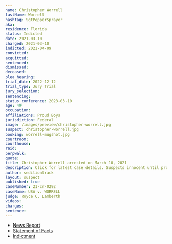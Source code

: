 ```yaml
---
name: Christopher Worrell
lastName: Worrell
hashtag: SgtPepperSprayer
aka:
residence: Florida
status: Indicted
date: 2021-03-10
charged: 2021-03-10
indicted: 2021-04-09
convicted:
acquitted:
sentenced:
dismissed:
deceased:
plea_hearing:
trial_date: 2022-12-12
trial_type: Jury Trial
jury_selection:
sentencing:
status_conference: 2023-03-10
age: 49
occupation:
affiliations: Proud Boys
jurisdiction: Federal
image: /images/preview/christopher-worrell.jpg
suspect: christopher-worrell.jpg
booking: worrell-mugshot.jpg
courtroom:
courthouse:
raid:
perpwalk:
quote:
title: Christopher Worrell arrested on March 10, 2021
description: Click for latest case details. Suspects innocent until proven guilty.
author: seditiontrack
layout: suspect
published: true
caseNumber: 21-cr-0292
caseName: USA v. WORRELL
judge: Royce C. Lamberth
videos:
charges:
sentence:
---
```

- [News Report](https://www.naplesnews.com/story/news/2021/03/13/christopher-worrell-arrested-naples-ties-proud-boys-capitol-riot-suspected/4682025001/)
- [Statement of Facts](https://www.justice.gov/usao-dc/case-multi-defendant/file/1379556/download)
- [Indictment](https://www.justice.gov/usao-dc/case-multi-defendant/file/1387156/download)
